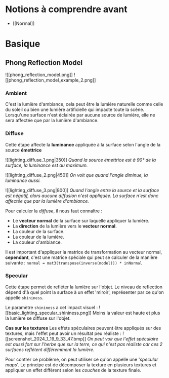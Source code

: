 # Notions à comprendre avant

- [[Normal]]

# Basique
## Phong Reflection Model

![[phong_reflection_model.png]]
![[phong_reflection_model_example_2.png]]
### Ambient
C'est la lumière d'ambiance, cela peut être la lumière naturelle comme celle du soleil ou bien une lumière artificielle qui impacte toute la scène.
Lorsqu'une surface n'est éclairée par aucune source de lumière, elle ne sera affectée que par la lumière d'ambiance.

### Diffuse
Cette étape affecte la **luminance** appliquée à la surface selon l'angle de la source **émettrice** 

![[lighting_diffuse_1.png|350]]
*Quand la source émettrice est à 90° de la surface, la luminance est au maximum.*

![[lighting_diffuse_2.png|450]]
*On voit que quand l'angle diminue, la luminance aussi.*

![[lighting_diffuse_3.png|800]]
*Quand l'angle entre la source et la surface est négatif, alors aucune diffusion n'est appliquée. La surface n'est donc affectée que par la lumière d'ambiance.*

Pour calculer la *diffuse*, il nous faut connaître :
- Le **vecteur normal** de la surface sur laquelle appliquer la lumière.
- La **direction** de la lumière vers le **vecteur normal**.
- La couleur de la surface.
- La couleur de la lumière.
- La couleur d'ambiance.

Il est important d'appliquer la matrice de transformation au vecteur normal, **cependant**, c'est une matrice spéciale qui peut se calculer de la manière suivante :
`normal = mat3(transpose(inverse(model))) * inNormal`

### Specular

Cette étape permet de refléter la lumière sur l'objet. Le niveau de reflection dépend d'à quel point la surface à un effet 'miroir', représenter par ce qu'on appelle `shininess`.

Le paramètre `shininess` a cet impact visuel :
![[basic_lighting_specular_shininess.png]]
Moins la valeur est haute et plus la lumière se diffuse sur l'objet.

**Cas sur les textures**
Les effets spéculaires peuvent être appliqués sur des textures, mais l'effet peut avoir un résultat peu réaliste :
![[screenshot_2024_1_19_9_33_47.bmp]]
*On peut voir que l'effet spéculaire est aussi fort sur l'herbe que sur la terre, ce qui n'est pas réaliste car ces 2 surfaces reflètent différemment la lumière.*

Pour contrer ce problème, on peut utiliser ce qu'on appelle une '*specular maps*'.
Le principe est de décomposer la texture en plusieurs textures et appliquer un effet différent selon les *couches* de la texture finale.